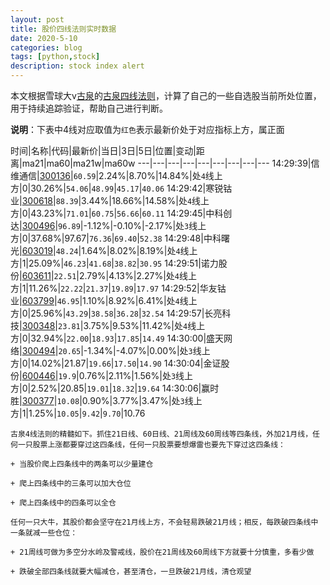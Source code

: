 ```yaml
---
layout: post
title: 股价四线法则实时数据
date: 2020-5-10
categories: blog
tags: [python,stock]
description: stock index alert
---
```



本文根据雪球大v[古泉](https://xueqiu.com/u/7148646888)的[古泉四线法则](https://xueqiu.com/7148646888/130498192)，计算了自己的一些自选股当前所处位置，用于持续追踪验证，帮助自己进行判断。

**说明**：下表中4线对应取值为`红色`表示最新价处于对应指标上方，属正面

时间|名称|代码|最新价|当日|3日|5日|位置|变动|距离|ma21|ma60|ma21w|ma60w
---|---|---|---|---|---|---|---|---
14:29:39|信维通信|[300136](https://xueqiu.com/S/SZ300136)|`60.59`|2.24%|8.70%|14.84%|处`4`线上方|0|30.26%|`54.06`|`48.99`|`45.17`|`40.06`
14:29:42|寒锐钴业|[300618](https://xueqiu.com/S/SZ300618)|`88.39`|3.44%|18.66%|14.58%|处`4`线上方|0|43.23%|`71.01`|`60.75`|`56.66`|`60.11`
14:29:45|中科创达|[300496](https://xueqiu.com/S/SZ300496)|`96.89`|-1.12%|-0.10%|-2.17%|处`3`线上方|0|37.68%|97.67|`76.36`|`69.40`|`52.38`
14:29:48|中科曙光|[603019](https://xueqiu.com/S/SH603019)|`48.24`|1.64%|8.02%|8.19%|处`4`线上方|1|25.09%|`46.23`|`41.68`|`38.82`|`30.95`
14:29:51|诺力股份|[603611](https://xueqiu.com/S/SH603611)|`22.51`|2.79%|4.13%|2.27%|处`4`线上方|1|11.26%|`22.22`|`21.37`|`19.89`|`17.97`
14:29:52|华友钴业|[603799](https://xueqiu.com/S/SH603799)|`46.95`|1.10%|8.92%|6.41%|处`4`线上方|0|25.96%|`43.29`|`38.58`|`36.28`|`32.54`
14:29:57|长亮科技|[300348](https://xueqiu.com/S/SZ300348)|`23.81`|3.75%|9.53%|11.42%|处`4`线上方|0|32.94%|`22.00`|`18.93`|`17.85`|`14.49`
14:30:00|盛天网络|[300494](https://xueqiu.com/S/SZ300494)|`20.65`|-1.34%|-4.07%|0.00%|处`3`线上方|0|14.02%|21.87|`19.66`|`17.50`|`14.90`
14:30:04|金证股份|[600446](https://xueqiu.com/S/SH600446)|`19.9`|0.76%|2.11%|1.56%|处`3`线上方|0|2.52%|20.85|`19.01`|`18.32`|`19.64`
14:30:06|赢时胜|[300377](https://xueqiu.com/S/SZ300377)|`10.08`|0.90%|3.77%|3.47%|处`3`线上方|1|1.25%|`10.05`|`9.42`|`9.70`|10.76

```
古泉4线法则的精髓如下。抓住21日线、60日线、21周线及60周线等四条线，外加21月线，任何一只股票上涨都要穿过这四条线，任何一只股票要想爆雷也要先下穿过这四条线：

+ 当股价爬上四条线中的两条可以少量建仓

+ 爬上四条线中的三条可以加大仓位

+ 爬上四条线中的四条可以全仓

任何一只大牛，其股价都会坚守在21月线上方，不会轻易跌破21月线；相反，每跌破四条线中一条就减一些仓位：

+ 21周线可做为多空分水岭及警戒线，股价在21周线及60周线下方就要十分慎重，多看少做

+ 跌破全部四条线就要大幅减仓，甚至清仓，一旦跌破21月线，清仓观望
```